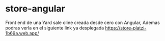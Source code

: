 # store-angular
Front end  de una Yard sale oline creada desde cero con Angular, Ademas podras verla en el siguiente link ya desplegada https://store-platzi-1b69a.web.app/
